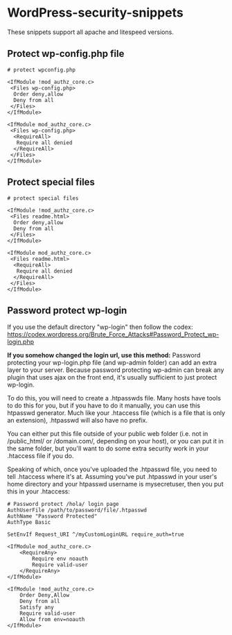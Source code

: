 # WordPress-security-snippets

These snippets support all apache and litespeed versions.

## Protect wp-config.php file
```
# protect wpconfig.php

<IfModule !mod_authz_core.c>
 <Files wp-config.php>
  Order deny,allow
  Deny from all
 </Files>
</IfModule>

<IfModule mod_authz_core.c>
 <Files wp-config.php>
  <RequireAll>
   Require all denied
  </RequireAll>
 </Files>
</IfModule>
```

## Protect special files
```
# protect special files

<IfModule !mod_authz_core.c>
 <Files readme.html>
  Order deny,allow
  Deny from all
 </Files>
</IfModule>

<IfModule mod_authz_core.c>
 <Files readme.html>
  <RequireAll>
   Require all denied
  </RequireAll>
 </Files>
</IfModule>
```

## Password protect wp-login
If you use the default directory "wp-login" then follow the codex: https://codex.wordpress.org/Brute_Force_Attacks#Password_Protect_wp-login.php

**If you somehow changed the login url, use this method:**
Password protecting your wp-login.php file (and wp-admin folder) can add an extra layer to your server. Because password protecting wp-admin can break any plugin that uses ajax on the front end, it's usually sufficient to just protect wp-login.

To do this, you will need to create a .htpasswds file. Many hosts have tools to do this for you, but if you have to do it manually, you can use this htpasswd generator. Much like your .htaccess file (which is a file that is only an extension), .htpasswd will also have no prefix.

You can either put this file outside of your public web folder (i.e. not in /public_html/ or /domain.com/, depending on your host), or you can put it in the same folder, but you'll want to do some extra security work in your .htaccess file if you do.

Speaking of which, once you've uploaded the .htpasswd file, you need to tell .htaccess where it's at. Assuming you've put .htpasswd in your user's home directory and your htpasswd username is mysecretuser, then you put this in your .htaccess: 
```
# Password protect /hola/ login page
AuthUserFile /path/to/password/file/.htpasswd
AuthName "Password Protected"
AuthType Basic

SetEnvIf Request_URI ^/myCustomLoginURL require_auth=true

<IfModule mod_authz_core.c>
    <RequireAny>
        Require env noauth
        Require valid-user
    </RequireAny>
</IfModule>

<IfModule !mod_authz_core.c>
    Order Deny,Allow
    Deny from all
    Satisfy any
    Require valid-user
    Allow from env=noauth
</IfModule>
```

